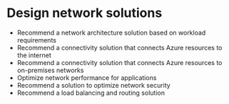 # Design network solutions

* Recommend a network architecture solution based on workload requirements
* Recommend a connectivity solution that connects Azure resources to the internet
* Recommend a connectivity solution that connects Azure resources to on-premises networks
* Optimize network performance for applications
* Recommend a solution to optimize network security
* Recommend a load balancing and routing solution
